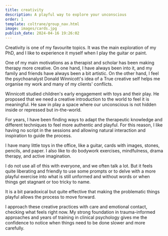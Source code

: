 ```yaml
---
title: creativity
description: A playful way to explore your unconscious
order: 1
template: coltrane/group_nav.html
image: images/cards.jpg
publish_date: 2024-04-16 19:26:02
---
```

Creativity is one of my favourite topics. It was the main exploration of my PhD, and I like to experience it myself when I play the guitar or paint. 

One of my main motivations as a therapist and scholar has been making therapy more creative. On one hand, I have always been into it, and my family and friends have always been a bit artistic. On the other hand, I feel the psychoanalyst Donald Winnicott's idea of a True creative self helps me organise my work and many of my clients' conflicts. 

Winnicott studied children's early engagement with toys and their play. He proposed that we need a creative introduction to the world to feel it is meaningful. He saw in play a space where our unconscious is not hidden inside or repressed but in-the-world. 

For years, I have been finding ways to adapt the therapeutic knowledge and different techniques to feel more authentic and playful. For this reason, I like having no script in the sessions and allowing natural interaction and inspiration to guide the process. 

I have many little toys in the office, like a guitar, cards with images, stones, pencils, and paper. I also like to do bodywork exercises, mindfulness, drama therapy, and active imagination.

I do not use all of this with everyone, and we often talk a lot. But it feels quite liberating and friendly to use some prompts or to delve with a more playful exercise into what is still unformed and without words or when things get stagnant or too tricky to name.

It is a bit paradoxical but quite effective that making the problematic things playful allows the process to move forward.

I approach these creative practices with care and emotional contact, checking what feels right now. My strong foundation in trauma-informed approaches and years of training in clinical psychology gives me the confidence to notice when things need to be done slower and more carefully.